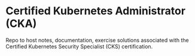 # Certified Kubernetes Administrator (CKA)

Repo to host notes, documentation, exercise solutions associated with the Certified Kubernetes Security Specialist (CKS) certification.
